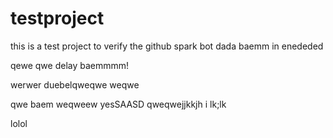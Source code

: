 # testproject
this is a test project to verify the github spark bot
dada
baemm
 in enededed
 
 qewe qwe
delay
 baemmmm!
 
werwer
duebelqweqwe
weqwe

qwe
baem
weqweew
yesSAASD
qweqwejjkkjh
i
lk;lk

lolol

